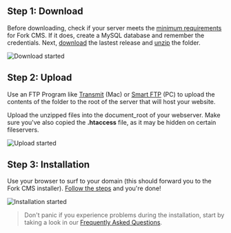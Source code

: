 ## Step 1: Download

Before downloading, check if your server meets the [minimum requirements](minimum-requirements) for Fork CMS. If it does, create a MySQL database and remember the credentials. Next, [download](http://www.fork-cms.com/download) the lastest release and [unzip](http://en.wikipedia.org/wiki/ZIP_%28file_format%29) the folder.

![Download started](https://raw.github.com/forkcms/documentation/master/installation/assets/started_download.jpg)

## Step 2: Upload

Use an FTP Program like [Transmit](http://www.panic.com/transmit/) (Mac) or [Smart FTP](http://www.smartftp.com/) (PC) to upload the contents of the folder to the root of the server that will host your website.

Upload the unzipped files into the document_root of your webserver. Make sure you've also copied the **.htaccess** file, as it may be hidden on certain fileservers.

![Upload started](https://raw.github.com/forkcms/documentation/master/installation/assets/started_upload.jpg)

## Step 3: Installation

Use your browser to surf to your domain (this should forward you to the Fork CMS installer). [Follow the steps](installation-wizard) and you're done!

![Installation started](https://raw.github.com/forkcms/documentation/master/installation/assets/started_install.jpg)

> Don't panic if you experience problems during the installation, start by taking a look in our [Frequently Asked Questions](faq).